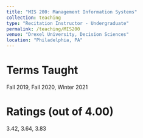```yaml
---
title: "MIS 200: Management Information Systems"
collection: teaching
type: "Recitation Instructor - Undergraduate"
permalink: /teaching/MIS200
venue: "Drexel University, Decision Sciences"
location: "Philadelphia, PA"
---
```


Terms Taught
====
Fall 2019, Fall 2020, Winter 2021

Ratings (out of 4.00)
====
3.42, 3.64, 3.83
